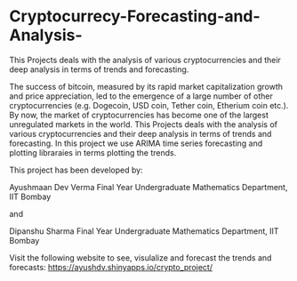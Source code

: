 # Cryptocurrecy-Forecasting-and-Analysis-
This Projects deals with the analysis of various cryptocurrencies and their deep analysis in terms of trends and forecasting. 

The success of bitcoin, measured by its rapid market capitalization growth and price appreciation, led to the emergence of a large number of other cryptocurrencies (e.g. Dogecoin, USD coin, Tether coin, Etherium coin etc.). By now, the market of cryptocurrencies has become one of the largest unregulated markets in the world. This Projects deals with the analysis of various cryptocurrencies and their deep analysis in terms of trends and forecasting. In this project we use ARIMA time series forecasting and plotting libraraies in terms plotting the trends. 

This project has been developed by:

Ayushmaan Dev Verma 
Final Year Undergraduate 
Mathematics Department, IIT Bombay 

and 

Dipanshu Sharma
Final Year Undergraduate
Mathematics Department, IIT Bombay 



Visit the following website to see, visulalize and forecast the trends and forecasts: https://ayushdv.shinyapps.io/crypto_project/
